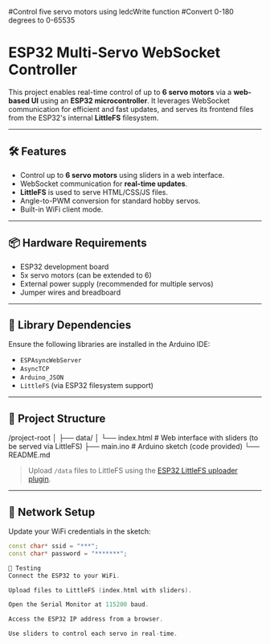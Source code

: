 #Control five servo motors using ledcWrite function
#Convert 0-180 degrees to 0-65535

# ESP32 Multi-Servo WebSocket Controller

This project enables real-time control of up to **6 servo motors** via a **web-based UI** using an **ESP32 microcontroller**. It leverages WebSocket communication for efficient and fast updates, and serves its frontend files from the ESP32's internal **LittleFS** filesystem.

---

## 🛠️ Features

- Control up to **6 servo motors** using sliders in a web interface.
- WebSocket communication for **real-time updates**.
- **LittleFS** is used to serve HTML/CSS/JS files.
- Angle-to-PWM conversion for standard hobby servos.
- Built-in WiFi client mode.

---

## 📦 Hardware Requirements

- ESP32 development board
- 5x servo motors (can be extended to 6)
- External power supply (recommended for multiple servos)
- Jumper wires and breadboard

---

## 💾 Library Dependencies

Ensure the following libraries are installed in the Arduino IDE:

- `ESPAsyncWebServer`
- `AsyncTCP`
- `Arduino_JSON`
- `LittleFS` (via ESP32 filesystem support)

---

## 📁 Project Structure

/project-root
│
├── data/
│ └── index.html # Web interface with sliders (to be served via LittleFS)
├── main.ino # Arduino sketch (code provided)
└── README.md


> Upload `/data` files to LittleFS using the [ESP32 LittleFS uploader plugin](https://github.com/lorol/arduino-esp32fs-plugin).

---

## 📡 Network Setup

Update your WiFi credentials in the sketch:

```cpp
const char* ssid = "***";
const char* password = "*******";

🧪 Testing
Connect the ESP32 to your WiFi.

Upload files to LittleFS (index.html with sliders).

Open the Serial Monitor at 115200 baud.

Access the ESP32 IP address from a browser.

Use sliders to control each servo in real-time.

